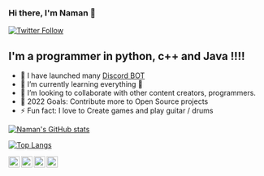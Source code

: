 ### Hi there, I'm Naman 👋


[![Twitter Follow](https://img.shields.io/twitter/follow/Zatan2020?color=1DA1F2&logo=twitter&style=for-the-badge)](https://twitter.com/intent/follow?original_referer=https%3A%2F%2Fgithub.com%2FZatan2020&screen_name=Zatan2020)

## I'm a programmer in python, c++ and Java !!!!

- 🔭 I have launched many [Discord BOT](https://top.gg/user/485489178583498764)
- 🌱 I’m currently learning everything 🤣
- 👯 I’m looking to collaborate with other content creators, programmers.
- 🥅 2022 Goals: Contribute more to Open Source projects
- ⚡ Fun fact: I love to Create games and play guitar / drums


[![Naman's GitHub stats](https://github-readme-stats.vercel.app/api?username=Naman794&count_private=true&show_icons=true&theme=shades-of-purple)](https://github.com/Naman794)

[![Top Langs](https://github-readme-stats.vercel.app/api/top-langs/?username=Naman794&langs_count=10)](https://github.com/Naman794)

[<img align="left" alt="Naman794 | Github" width="22px" src="https://cdn.jsdelivr.net/npm/simple-icons@v3/icons/github.svg" />](https://github.com/Naman794)
[<img align="left" alt="Naman794 | Twitter" width="22px" src="https://cdn.jsdelivr.net/npm/simple-icons@v3/icons/twitter.svg" />](https://twitter.com/Zatan2020)
[<img align="left" alt="Naman794 | LinkedIn" width="22px" src="https://cdn.jsdelivr.net/npm/simple-icons@v3/icons/linkedin.svg" />](https://www.linkedin.com/in/naman-sinha-4120b31a3/)
[<img align="left" alt="Naman794 | Instagram" width="22px" src="https://cdn.jsdelivr.net/npm/simple-icons@v3/icons/instagram.svg" />](https://www.instagram.com/namansinha20/?hl=en)
